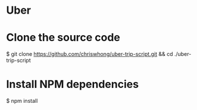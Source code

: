 # Uber
# Clone the source code
$ git clone https://github.com/chriswhong/uber-trip-script.git && cd ./uber-trip-script

# Install NPM dependencies
$ npm install

